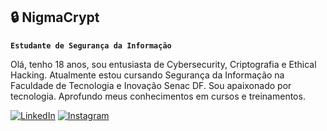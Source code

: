 ## 🔒 NigmaCrypt

**`Estudante de Segurança da Informação`**

Olá, tenho 18 anos, sou entusiasta de Cybersecurity, Criptografia e Ethical Hacking. Atualmente estou cursando Segurança da Informação na Faculdade de Tecnologia e Inovação Senac DF. Sou apaixonado por tecnologia. Aprofundo meus conhecimentos em cursos e treinamentos.
  
  [![LinkedIn](https://img.shields.io/badge/-LinkedIn-0077B5?style=for-the-badge&logo=linkedin&logoColor=white)](https://www.linkedin.com/in/mateus-gon%C3%A7alves-491670334?utm_source=share&utm_campaign=share_via&utm_content=profile&utm_medium=android_app) [![Instagram](https://img.shields.io/badge/Instagram-00ff00?style=for-the-badge&logo=instagram&logoColor=white)](https://www.instagram.com/nigmacryptx?igsh=cXIycW91ejEwcXgy)
